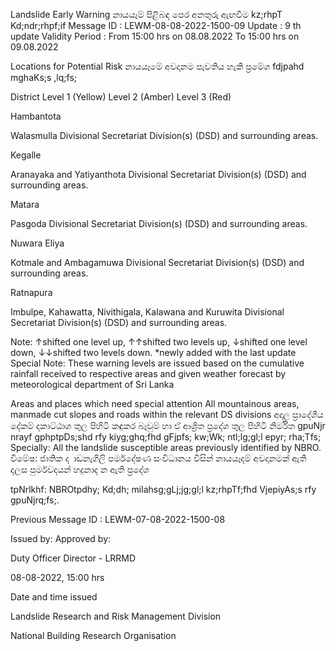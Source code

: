 Landslide Early Warning නායයෑම් පිළිබඳ පෙර අනතුරු ඇඟවීම kz;rhpT Kd;ndr;rhpf;if Message ID : LEWM-08-08-2022-1500-09 Update : 9 th update Validity Period : From 15:00 hrs on 08.08.2022 To 15:00 hrs on 09.08.2022

Locations for Potential Risk නායයෑමේ අවදානම පැවතිය හැකි ප්‍රමේශ fdjpahd mghaKs;s ,lq;fs;

District Level 1 (Yellow) Level 2 (Amber) Level 3 (Red)

Hambantota

Walasmulla Divisional Secretariat Division(s) (DSD) and surrounding areas.

Kegalle

Aranayaka and Yatiyanthota Divisional Secretariat Division(s) (DSD) and surrounding areas.

Matara

Pasgoda Divisional Secretariat Division(s) (DSD) and surrounding areas.

Nuwara Eliya

Kotmale and Ambagamuwa Divisional Secretariat Division(s) (DSD) and surrounding areas.

Ratnapura

Imbulpe, Kahawatta, Nivithigala, Kalawana and Kuruwita Divisional Secretariat Division(s) (DSD) and surrounding areas.

Note: ↑shifted one level up, ↑↑shifted two levels up, ↓shifted one level down, ↓↓shifted two levels down. *newly added with the last update Special Note: These warning levels are issued based on the cumulative rainfall received to respective areas and given weather forecast by meteorological department of Sri Lanka

Areas and places which need special attention All mountainous areas, manmade cut slopes and roads within the relevant DS divisions අදාල ප්‍රාදේශීය දේකම් දකාට්ඨාශ තුල පිහිටි කඳුකර බෑවුම් හා ඒ ආශ්‍රිත ප්‍රදේශ තුල පිහිටි නිර්මිත gpuNjr nrayf gphptpDs;shd rfy kiyg;ghq;fhd gFjpfs; kw;Wk; ntl;lg;gl;l epyr; rha;Tfs; Specially: All the landslide susceptible areas previously identified by NBRO. විමේෂ: ජාතික ද ාඩනැගිලි පර්මදේෂණ සංවිධානය විසින් නායයෑදම් අවදානමක් ඇති දලස පුර්මවදයන් හදුනාද න ඇති ප්‍රදේශ

tpNrlkhf: NBROtpdhy; Kd;dh; milahsg;gLj;jg;gl;l kz;rhpTf;fhd VjepiyAs;s rfy gpuNjrq;fs;.

Previous Message ID : LEWM-07-08-2022-1500-08

Issued by: Approved by:

Duty Officer Director - LRRMD

08-08-2022, 15:00 hrs

Date and time issued

Landslide Research and Risk Management Division

National Building Research Organisation